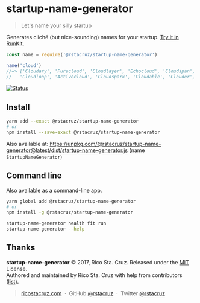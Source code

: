 # startup-name-generator

> Let's name your silly startup

Generates cliché (but nice-sounding) names for your startup. [Try it in RunKit](https://runkit.com/rstacruz/58cbce2fa49148001474a966).

```js
const name = require('@rstacruz/startup-name-generator')

name('cloud')
//=> ['Cloudary', 'Purecloud', 'Cloudlayer', 'Echocloud', 'Cloudspan',
//   'Cloudloop', 'Activecloud', 'Cloudspark', 'Cloudable', 'Clouder', ...]
```

[![Status](https://travis-ci.org/rstacruz/startup-name-generator.svg?branch=master)](https://travis-ci.org/rstacruz/startup-name-generator "See test builds")

## Install

```sh
yarn add --exact @rstacruz/startup-name-generator
# or
npm install --save-exact @rstacruz/startup-name-generator
```

Also available at: https://unpkg.com/@rstacruz/startup-name-generator@latest/dist/startup-name-generator.js (name `StartupNameGenerator`)

## Command line

Also available as a command-line app.

```sh
yarn global add @rstacruz/startup-name-generator
# or
npm install -g @rstacruz/startup-name-generator

startup-name-generator health fit run
startup-name-generator --help
```

## Thanks

**startup-name-generator** © 2017, Rico Sta. Cruz. Released under the [MIT] License.<br>
Authored and maintained by Rico Sta. Cruz with help from contributors ([list][contributors]).

> [ricostacruz.com](http://ricostacruz.com) &nbsp;&middot;&nbsp;
> GitHub [@rstacruz](https://github.com/rstacruz) &nbsp;&middot;&nbsp;
> Twitter [@rstacruz](https://twitter.com/rstacruz)

[MIT]: http://mit-license.org/
[contributors]: http://github.com/rstacruz/startup-name-generator/contributors

